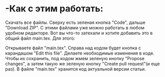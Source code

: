# -Как с этим работать:

Скачать все файлы. Сверху есть зеленая кнопка "Code", дальше "Download ZIP". С этими файлами уже можно работать в любом удобном редакторе.
Вот вы что-то затехали и хотите добавить это в общий файл main.tex. Для этого:

Открываете файл "main.tex". Справа над кодом будет кнопка с карандашом "Edit this file".
Делаете необходимые изменения в коде.
Чтобы их сохранить, под кодом жмем зеленую кнопку "Propose changes", а затем такую же зеленую кнопку "Create pull request"(и еще раз).
В файле "main.tex" хранится код актуальной версии статьи.
